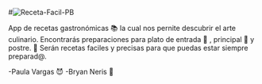#![Receta-Facil-PB](https://raw.githubusercontent.com/ybnc09/Receta-Facil-PB/master/blob/rf-logo.jpg)

 
App de recetas gastronómicas :books: la cual nos pernite descubrir el arte
culinario. Encontrarás preparaciones para plato de entrada :sushi: , principal :spaghetti: y postre. :ice_cream:
Serán recetas faciles y precisas para que puedas estar siempre preparad@. 

-Paula Vargas :smiling_imp:
-Bryan Neris :penguin:

 
